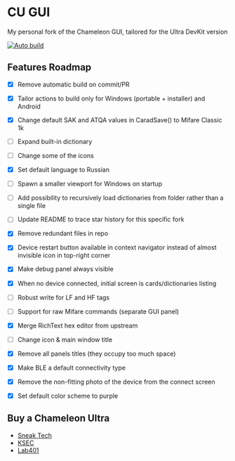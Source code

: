 # CU GUI
My personal fork of the Chameleon GUI, tailored for the Ultra DevKit version

[![Auto build](https://github.com/GameTec-live/ChameleonUltraGUI/actions/workflows/build-app.yml/badge.svg)](https://github.com/GameTec-live/ChameleonUltraGUI/actions/workflows/build-app.yml) 

## Features Roadmap
- [x] Remove automatic build on commit/PR
- [x] Tailor actions to build only for Windows (portable + installer) and Android
- [x] Change default SAK and ATQA values in CaradSave() to Mifare Classic 1k
- [ ] Expand built-in dictionary
- [ ] Change some of the icons
- [x] Set default language to Russian
- [ ] Spawn a smaller viewport for Windows on startup
- [ ] Add possibility to recursively load dictionaries from folder rather than a single file
- [ ] Update README to trace star history for this specific fork
- [x] Remove redundant files in repo
- [x] Device restart button available in context navigator instead of almost invisible icon in top-right corner
- [x] Make debug panel always visible
- [x] When no device connected, initial screen is cards/dictionaries listing
- [ ] Robust write for LF and HF tags
- [ ] Support for raw Mifare commands (separate GUI panel)
- [x] Merge RichText hex editor from upstream
- [ ] Change icon & main window title
- [x] Remove all panels titles (they occupy too much space)
- [x] Make BLE a default connectivity type
- [x] Remove the non-fitting photo of the device from the connect screen
- [x] Set default color scheme to purple


## Buy a Chameleon Ultra
- [Sneak Tech](https://sneaktechnology.com/product/chameleon-ultra/)
- [KSEC](https://labs.ksec.co.uk/product/proxgrind-chameleon-ultra/)
- [Lab401](https://lab401.com/products/chameleon-ultra)

<!---
## Star History

<a href="https://star-history.com/#GameTec-live/ChameleonUltraGUI&Timeline">
  <picture>
    <source media="(prefers-color-scheme: dark)" srcset="https://api.star-history.com/svg?repos=GameTec-live/ChameleonUltraGUI&type=Timeline&theme=dark" />
    <source media="(prefers-color-scheme: light)" srcset="https://api.star-history.com/svg?repos=GameTec-live/ChameleonUltraGUI&type=Timeline" />
    <img alt="Star History Chart" src="https://api.star-history.com/svg?repos=GameTec-live/ChameleonUltraGUI&type=Timeline" />
  </picture>
</a>
-->
